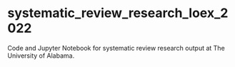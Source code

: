 # systematic_review_research_loex_2022
Code and Jupyter Notebook for systematic review research output at The University of Alabama.
